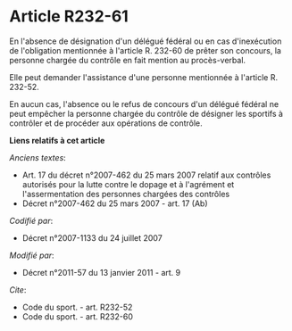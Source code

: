 # Article R232-61

En l'absence de désignation d'un délégué fédéral ou en cas d'inexécution de l'obligation mentionnée à l'article R. 232-60 de
prêter son concours, la personne chargée du contrôle en fait mention au procès-verbal. 

Elle peut demander l'assistance d'une personne mentionnée à l'article R. 232-52. 

En aucun cas, l'absence ou le refus de concours d'un délégué fédéral ne peut empêcher la personne chargée du contrôle de
désigner les sportifs à contrôler et de procéder aux opérations de contrôle.

**Liens relatifs à cet article**

_Anciens textes_:

  - Art. 17 du décret n°2007-462 du 25 mars 2007 relatif aux contrôles autorisés pour la lutte contre le dopage et à l'agrément et l'assermentation des personnes chargées des contrôles
  - Décret n°2007-462 du 25 mars 2007 - art. 17 (Ab)

_Codifié par_:

  - Décret n°2007-1133 du 24 juillet 2007

_Modifié par_:

  - Décret n°2011-57 du 13 janvier 2011 - art. 9

_Cite_:

  - Code du sport. - art. R232-52
  - Code du sport. - art. R232-60
